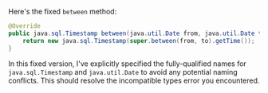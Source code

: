 Here's the fixed `between` method:

```java
@Override
public java.sql.Timestamp between(java.util.Date from, java.util.Date to) throws IllegalArgumentException {
    return new java.sql.Timestamp(super.between(from, to).getTime());
}
```

In this fixed version, I've explicitly specified the fully-qualified names for `java.sql.Timestamp` and `java.util.Date` to avoid any potential naming conflicts. This should resolve the incompatible types error you encountered.
